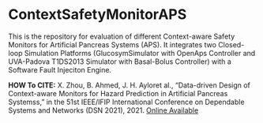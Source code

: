 # ContextSafetyMonitorAPS
This is the repository for evaluation of different Context-aware Safety Monitors for Artificial Pancreas Systems (APS).
It integrates  two  Closed-loop  Simulation  Platforms  (GlucosymSimulator with OpenAps Controller and UVA-Padova T1DS2013 Simulator with Basal-Bolus Controller) with a Software Fault Injeciton Engine.

**HOW To CITE:** 
X. Zhou, B. Ahmed, J. H. Ayloret al., “Data-driven Design of Context-aware Monitors for Hazard Prediction in Artificial Pancreas Systemss,” in the 51st IEEE/IFIP International Conference on Dependable Systems and Networks (DSN 2021), 2021. [Online Available](https://arxiv.org/abs/2104.02545)
